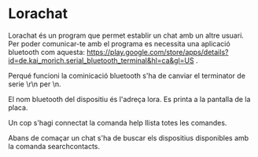 # Lorachat

Lorachat és un program que permet establir un chat amb un altre usuari. Per poder comunicar-te amb el programa es necessita una aplicació bluetooth com aquesta: https://play.google.com/store/apps/details?id=de.kai_morich.serial_bluetooth_terminal&hl=ca&gl=US .

Perqué funcioni la cominicació bluetooth s'ha de canviar el terminator de serie \r\n per \n.

El nom bluetooth del dispositiu és l'adreça lora. Es printa a la pantalla de la placa.

Un cop s'hagi connectat la comanda help llista totes les comandes. 

Abans de comaçar un chat s'ha de buscar els dispositius disponibles amb la comanda searchcontacts.
